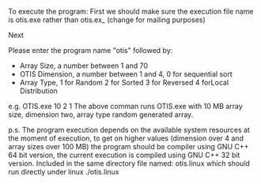 To execute the program:
First we should make sure the execution file name is otis.exe rather than otis.ex_ (change for mailing purposes)

Next

Please enter the program name "otis" followed by:

- Array Size, a number between 1 and 70
- OTIS Dimension, a number between 1 and 4, 0 for sequential sort
- Array Type, 1 for Random 2 for Sorted 3 for Reversed 4 forLocal Distribution

e.g. OTIS.exe 10 2 1
The above comman runs OTIS.exe with 10 MB array size, dimension two, array type random generated array.


p.s. The program execution depends on the available system resources at the moment
of execution, to get on higher values (dimension over 4 and array sizes over 100 MB) the 
program should be compiler using GNU C++ 64 bit version, the current execution is compiled
using GNU C++ 32 bit version.
Included in the same directory file named: otis.linux which should run directly under linux
./otis.linux

